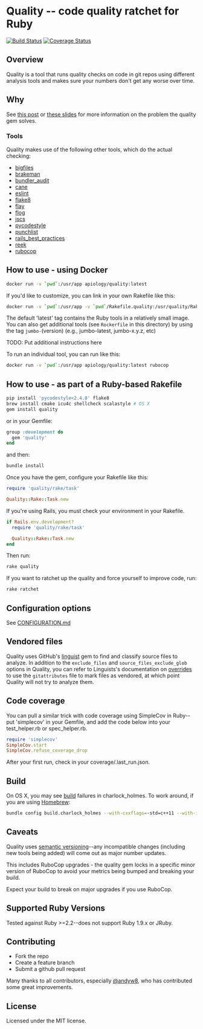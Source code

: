 # Quality -- code quality ratchet for Ruby

[![Build Status](https://travis-ci.org/apiology/quality.png)](https://travis-ci.org/apiology/quality)
[![Coverage Status](https://coveralls.io/repos/apiology/quality/badge.png?branch=master)](https://coveralls.io/r/apiology/quality?branch=master)

## Overview

Quality is a tool that runs quality checks on code in git repos using
different analysis tools and makes sure your numbers don't get any
worse over time.

## Why

See [this post](http://blog.apiology.cc/2014/06/scalable-quality-part-1.html)
or [these slides](https://docs.google.com/presentation/d/1Op4FH34-enm8luEIuAAVLkuAJ-sB4LKaMm57RJzvfeI/edit#slide)
for more information on the problem the quality gem solves.

### Tools

Quality makes use of the following other tools, which do the actual checking:

* [bigfiles](https://github.com/apiology/bigfiles)
* [brakeman](http://brakemanscanner.org/)
* [bundler_audit](https://github.com/rubysec/bundler-audit)
* [cane](https://github.com/square/cane)
* [eslint](http://eslint.org/)
* [flake8](https://pypi.python.org/pypi/flake8)
* [flay](https://github.com/seattlerb/flay)
* [flog](https://github.com/seattlerb/flog)
* [jscs](http://jscs.info/)
* [pycodestyle](https://github.com/PyCQA/pycodestyle)
* [punchlist](https://github.com/apiology/punchlist)
* [rails_best_practices](https://github.com/railsbp/rails_best_practices)
* [reek](https://github.com/troessner/reek)
* [rubocop](https://github.com/bbatsov/rubocop)

## How to use - using Docker

```bash
docker run -v `pwd`:/usr/app apiology/quality:latest
```

If you'd like to customize, you can link in your own Rakefile like this:

```bash
docker run -v `pwd`:/usr/app -v `pwd`/Rakefile.quality:/usr/quality/Rakefile apiology/quality:latest
```

The default 'latest' tag contains the Ruby tools in a relatively small
image.  You can also get additional tools (see `Rockerfile` in
this directory) by using the tag `jumbo-`(version) (e.g.,
jumbo-latest, jumbo-x.y.z, etc)

TODO: Put additional instructions here

To run an individual tool, you can run like this:

```bash
docker run -v `pwd`:/usr/app apiology/quality:latest rubocop
```

## How to use - as part of a Ruby-based Rakefile

```bash
pip install 'pycodestyle<2.4.0' flake8
brew install cmake icu4c shellcheck scalastyle # OS X
gem install quality
```

or in your Gemfile:

```ruby
group :development do
  gem 'quality'
end
```

and then:

```bash
bundle install
```

Once you have the gem, configure your Rakefile like this:

```ruby
require 'quality/rake/task'

Quality::Rake::Task.new
```

If you're using Rails, you must check your environment in your
Rakefile.

```ruby
if Rails.env.development?
  require 'quality/rake/task'

  Quality::Rake::Task.new
end
```

Then run:

```bash
rake quality
```

If you want to ratchet up the quality and force yourself to improve
code, run:

```bash
rake ratchet
```

## Configuration options

See [CONFIGURATION.md](CONFIGURATION.md)

## Vendored files

Quality uses GitHub's [linguist](https://github.com/github/linguist)
gem to find and classify source files to analyze.  In addition to
the `exclude_files` and `source_files_exclude_glob`
options in Quality, you can refer to
Linguists's documentation on [overrides](https://github.com/github/linguist#overrides)
to use the `gitattributes` file to mark files as vendored, at which point
Quality will not try to analyze them.

## Code coverage

You can pull a similar trick with code coverage using SimpleCov in
Ruby--put 'simplecov' in your Gemfile, and add the code below into
your test_helper.rb or spec_helper.rb.

```ruby
require 'simplecov'
SimpleCov.start
SimpleCov.refuse_coverage_drop
```

After your first run, check in your coverage/.last_run.json.

## Build

On OS X, you may
see [build](https://github.com/brianmario/charlock_holmes/issues/117)
failures in charlock_holmes.  To work around, if you are
using
[Homebrew](https://github.com/brianmario/charlock_holmes#homebrew):

```sh
bundle config build.charlock_holmes --with-cxxflags=-std=c++11 --with-icu-dir=/usr/local/opt/icu4c
```

## Caveats

Quality uses [semantic versioning](http://semver.org/)--any incompatible changes
(including new tools being added) will come out as major number
updates.

This includes RuboCop upgrades - the quality gem locks in a specific
minor version of RuboCop to avoid your metrics being bumped and
breaking your build.

Expect your build to break on major upgrades if you use RuboCop.

## Supported Ruby Versions

Tested against Ruby >=2.2--does not support Ruby 1.9.x or JRuby.

## Contributing

* Fork the repo
* Create a feature branch
* Submit a github pull request

Many thanks to all contributors, especially [@andyw8](https://github.com/andyw8),
who has contributed some great improvements.

## License

Licensed under the MIT license.
